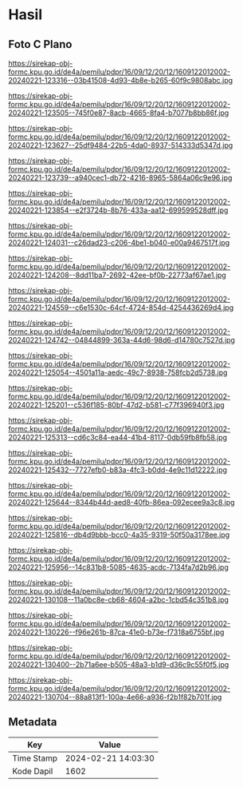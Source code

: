 # Hasil

## Foto C Plano

https://sirekap-obj-formc.kpu.go.id/de4a/pemilu/pdpr/16/09/12/20/12/1609122012002-20240221-123316--03b41508-4d93-4b8e-b265-60f9c9808abc.jpg

https://sirekap-obj-formc.kpu.go.id/de4a/pemilu/pdpr/16/09/12/20/12/1609122012002-20240221-123505--745f0e87-8acb-4665-8fa4-b7077b8bb86f.jpg

https://sirekap-obj-formc.kpu.go.id/de4a/pemilu/pdpr/16/09/12/20/12/1609122012002-20240221-123627--25df9484-22b5-4da0-8937-514333d5347d.jpg

https://sirekap-obj-formc.kpu.go.id/de4a/pemilu/pdpr/16/09/12/20/12/1609122012002-20240221-123739--a940cec1-db72-4216-8965-5864a06c9e96.jpg

https://sirekap-obj-formc.kpu.go.id/de4a/pemilu/pdpr/16/09/12/20/12/1609122012002-20240221-123854--e2f3724b-8b76-433a-aa12-699599528dff.jpg

https://sirekap-obj-formc.kpu.go.id/de4a/pemilu/pdpr/16/09/12/20/12/1609122012002-20240221-124031--c26dad23-c206-4be1-b040-e00a9467517f.jpg

https://sirekap-obj-formc.kpu.go.id/de4a/pemilu/pdpr/16/09/12/20/12/1609122012002-20240221-124208--8dd11ba7-2692-42ee-bf0b-22773af67ae1.jpg

https://sirekap-obj-formc.kpu.go.id/de4a/pemilu/pdpr/16/09/12/20/12/1609122012002-20240221-124559--c6e1530c-64cf-4724-854d-4254436269d4.jpg

https://sirekap-obj-formc.kpu.go.id/de4a/pemilu/pdpr/16/09/12/20/12/1609122012002-20240221-124742--04844899-363a-44d6-98d6-d14780c7527d.jpg

https://sirekap-obj-formc.kpu.go.id/de4a/pemilu/pdpr/16/09/12/20/12/1609122012002-20240221-125054--4501a11a-aedc-49c7-8938-758fcb2d5738.jpg

https://sirekap-obj-formc.kpu.go.id/de4a/pemilu/pdpr/16/09/12/20/12/1609122012002-20240221-125201--c536f185-80bf-47d2-b581-c77f396940f3.jpg

https://sirekap-obj-formc.kpu.go.id/de4a/pemilu/pdpr/16/09/12/20/12/1609122012002-20240221-125313--cd6c3c84-ea44-41b4-8117-0db59fb8fb58.jpg

https://sirekap-obj-formc.kpu.go.id/de4a/pemilu/pdpr/16/09/12/20/12/1609122012002-20240221-125432--7727efb0-b83a-4fc3-b0dd-4e9c11d12222.jpg

https://sirekap-obj-formc.kpu.go.id/de4a/pemilu/pdpr/16/09/12/20/12/1609122012002-20240221-125644--8344b44d-aed8-40fb-86ea-092ecee9a3c8.jpg

https://sirekap-obj-formc.kpu.go.id/de4a/pemilu/pdpr/16/09/12/20/12/1609122012002-20240221-125816--db4d9bbb-bcc0-4a35-9319-50f50a3178ee.jpg

https://sirekap-obj-formc.kpu.go.id/de4a/pemilu/pdpr/16/09/12/20/12/1609122012002-20240221-125956--14c831b8-5085-4635-acdc-7134fa7d2b96.jpg

https://sirekap-obj-formc.kpu.go.id/de4a/pemilu/pdpr/16/09/12/20/12/1609122012002-20240221-130108--11a0bc8e-cb68-4604-a2bc-1cbd54c351b8.jpg

https://sirekap-obj-formc.kpu.go.id/de4a/pemilu/pdpr/16/09/12/20/12/1609122012002-20240221-130226--f96e261b-87ca-41e0-b73e-f7318a6755bf.jpg

https://sirekap-obj-formc.kpu.go.id/de4a/pemilu/pdpr/16/09/12/20/12/1609122012002-20240221-130400--2b71a6ee-b505-48a3-b1d9-d36c9c55f0f5.jpg

https://sirekap-obj-formc.kpu.go.id/de4a/pemilu/pdpr/16/09/12/20/12/1609122012002-20240221-130704--88a813f1-100a-4e66-a936-f2b1f82b701f.jpg


## Metadata

| Key        | Value               |
| ---------- | ------------------- |
| Time Stamp | 2024-02-21 14:03:30 |
| Kode Dapil | 1602                |



